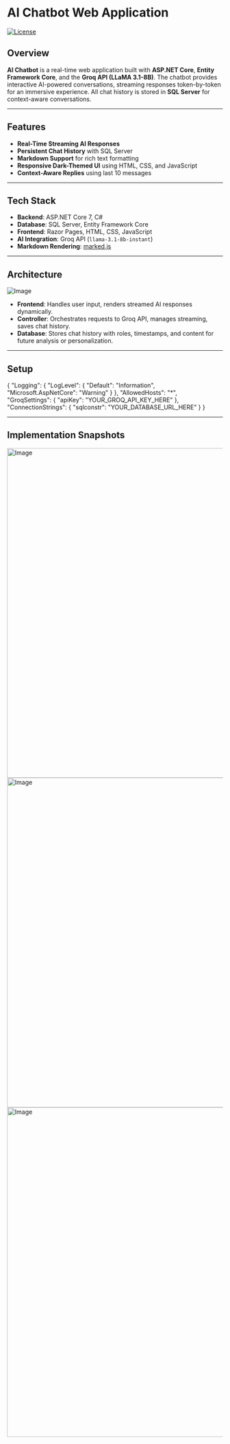 # AI Chatbot Web Application

[![License](https://img.shields.io/badge/license-MIT-blue.svg)](LICENSE)

## Overview

**AI Chatbot** is a real-time web application built with **ASP.NET Core**, **Entity Framework Core**, and the **Groq API (LLaMA 3.1-8B)**. The chatbot provides interactive AI-powered conversations, streaming responses token-by-token for an immersive experience. All chat history is stored in **SQL Server** for context-aware conversations.

---

## Features

- **Real-Time Streaming AI Responses**  
- **Persistent Chat History** with SQL Server  
- **Markdown Support** for rich text formatting  
- **Responsive Dark-Themed UI** using HTML, CSS, and JavaScript  
- **Context-Aware Replies** using last 10 messages  

---

## Tech Stack

- **Backend**: ASP.NET Core 7, C#  
- **Database**: SQL Server, Entity Framework Core  
- **Frontend**: Razor Pages, HTML, CSS, JavaScript  
- **AI Integration**: Groq API (`llama-3.1-8b-instant`)  
- **Markdown Rendering**: [marked.js](https://marked.js.org/)  

---

## Architecture
![Image](https://github.com/user-attachments/assets/a2f19a52-cefb-45cd-a208-2cf3a2c7d766)
- **Frontend**: Handles user input, renders streamed AI responses dynamically.  
- **Controller**: Orchestrates requests to Groq API, manages streaming, saves chat history.  
- **Database**: Stores chat history with roles, timestamps, and content for future analysis or personalization.

---

## Setup
{
  "Logging": {
    "LogLevel": {
      "Default": "Information",
      "Microsoft.AspNetCore": "Warning"
    }
  },
  "AllowedHosts": "*",
  "GroqSettings": {
    "apiKey": "YOUR_GROQ_API_KEY_HERE"
  },
  "ConnectionStrings": {
    "sqlconstr": "YOUR_DATABASE_URL_HERE"
  }
}

---

## Implementation Snapshots
<img width="1366" height="768" alt="Image" src="https://github.com/user-attachments/assets/2caf66a4-650d-430e-97f1-5d33fd6aa115" />

<img width="1366" height="768" alt="Image" src="https://github.com/user-attachments/assets/4f1c8e8b-dd36-497b-87b2-6d91f4ac1e3d" />

<img width="1366" height="768" alt="Image" src="https://github.com/user-attachments/assets/4176af8b-bc0a-47ab-97db-6d39398380dd" />
